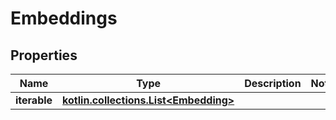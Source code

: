 
# Embeddings

## Properties
Name | Type | Description | Notes
------------ | ------------- | ------------- | -------------
**iterable** | [**kotlin.collections.List&lt;Embedding&gt;**](Embedding) |  | 



